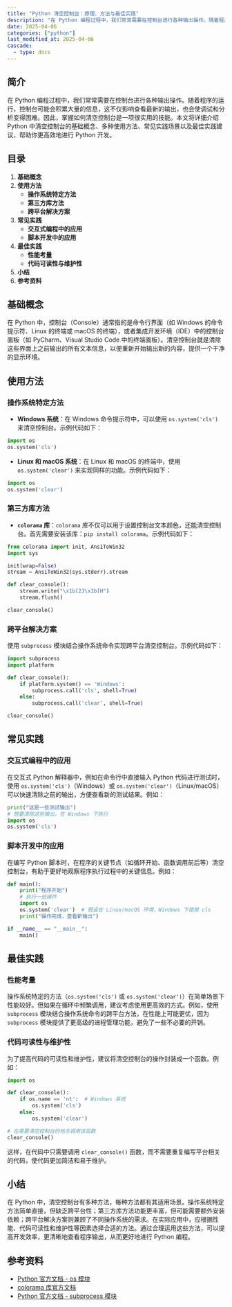 ```yaml
---
title: "Python 清空控制台：原理、方法与最佳实践"
description: "在 Python 编程过程中，我们常常需要在控制台进行各种输出操作。随着程序的运行，控制台可能会积累大量的信息，这不仅影响查看最新的输出，也会使调试和分析变得困难。因此，掌握如何清空控制台是一项很实用的技能。本文将详细介绍 Python 中清空控制台的基础概念、多种使用方法、常见实践场景以及最佳实践建议，帮助你更高效地进行 Python 开发。"
date: 2025-04-06
categories: ["python"]
last_modified_at: 2025-04-06
cascade:
  - type: docs
---
```



## 简介
在 Python 编程过程中，我们常常需要在控制台进行各种输出操作。随着程序的运行，控制台可能会积累大量的信息，这不仅影响查看最新的输出，也会使调试和分析变得困难。因此，掌握如何清空控制台是一项很实用的技能。本文将详细介绍 Python 中清空控制台的基础概念、多种使用方法、常见实践场景以及最佳实践建议，帮助你更高效地进行 Python 开发。

<!-- more -->
## 目录
1. **基础概念**
2. **使用方法**
    - **操作系统特定方法**
    - **第三方库方法**
    - **跨平台解决方案**
3. **常见实践**
    - **交互式编程中的应用**
    - **脚本开发中的应用**
4. **最佳实践**
    - **性能考量**
    - **代码可读性与维护性**
5. **小结**
6. **参考资料**

## 基础概念
在 Python 中，控制台（Console）通常指的是命令行界面（如 Windows 的命令提示符、Linux 的终端或 macOS 的终端），或者集成开发环境（IDE）中的控制台面板（如 PyCharm、Visual Studio Code 中的终端面板）。清空控制台就是清除这些界面上之前输出的所有文本信息，以便重新开始输出新的内容，提供一个干净的显示环境。

## 使用方法

### 操作系统特定方法
- **Windows 系统**：在 Windows 命令提示符中，可以使用 `os.system('cls')` 来清空控制台。示例代码如下：
```python
import os
os.system('cls')
```
- **Linux 和 macOS 系统**：在 Linux 和 macOS 的终端中，使用 `os.system('clear')` 来实现同样的功能。示例代码如下：
```python
import os
os.system('clear')
```

### 第三方库方法
- **`colorama` 库**：`colorama` 库不仅可以用于设置控制台文本颜色，还能清空控制台。首先需要安装该库：`pip install colorama`。示例代码如下：
```python
from colorama import init, AnsiToWin32
import sys

init(wrap=False)
stream = AnsiToWin32(sys.stderr).stream

def clear_console():
    stream.write("\x1b[2J\x1b[H")
    stream.flush()

clear_console()
```

### 跨平台解决方案
使用 `subprocess` 模块结合操作系统命令实现跨平台清空控制台。示例代码如下：
```python
import subprocess
import platform

def clear_console():
    if platform.system() == 'Windows':
        subprocess.call('cls', shell=True)
    else:
        subprocess.call('clear', shell=True)

clear_console()
```

## 常见实践

### 交互式编程中的应用
在交互式 Python 解释器中，例如在命令行中直接输入 Python 代码进行测试时，使用 `os.system('cls')`（Windows）或 `os.system('clear')`（Linux/macOS）可以快速清除之前的输出，方便查看新的测试结果。例如：
```python
print("这是一些测试输出")
# 想要清除这些输出，在 Windows 下执行
import os
os.system('cls')
```

### 脚本开发中的应用
在编写 Python 脚本时，在程序的关键节点（如循环开始、函数调用前后等）清空控制台，有助于更好地观察程序执行过程中的关键信息。例如：
```python
def main():
    print("程序开始")
    # 执行一些操作
    import os
    os.system('clear')  # 假设在 Linux/macOS 环境，Windows 下使用 cls
    print("操作完成，查看新输出")

if __name__ == "__main__":
    main()
```

## 最佳实践

### 性能考量
操作系统特定的方法（`os.system('cls')` 或 `os.system('clear')`）在简单场景下性能较好。但如果在循环中频繁调用，建议考虑使用更高效的方式。例如，使用 `subprocess` 模块结合操作系统命令的跨平台方法，在性能上可能更优，因为 `subprocess` 模块提供了更高级的进程管理功能，避免了一些不必要的开销。

### 代码可读性与维护性
为了提高代码的可读性和维护性，建议将清空控制台的操作封装成一个函数。例如：
```python
import os

def clear_console():
    if os.name == 'nt':  # Windows 系统
        os.system('cls')
    else:
        os.system('clear')

# 在需要清空控制台的地方调用该函数
clear_console()
```
这样，在代码中只需要调用 `clear_console()` 函数，而不需要重复编写平台相关的代码，使代码更加简洁和易于维护。

## 小结
在 Python 中，清空控制台有多种方法，每种方法都有其适用场景。操作系统特定方法简单直接，但缺乏跨平台性；第三方库方法功能更丰富，但可能需要额外安装依赖；跨平台解决方案则兼顾了不同操作系统的需求。在实际应用中，应根据性能、代码可读性和维护性等因素选择合适的方法。通过合理运用这些方法，可以提高开发效率，更清晰地查看程序输出，从而更好地进行 Python 编程。

## 参考资料
- [Python 官方文档 - os 模块](https://docs.python.org/3/library/os.html)
- [colorama 库官方文档](https://pypi.org/project/colorama/)
- [Python 官方文档 - subprocess 模块](https://docs.python.org/3/library/subprocess.html)